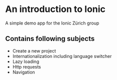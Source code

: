 # An introduction to Ionic

A simple demo app for the Ionic Zürich group

## Contains following subjects

* Create a new project
* Internationalization including language switcher
* Lazy loading
* Http requests
* Navigation

